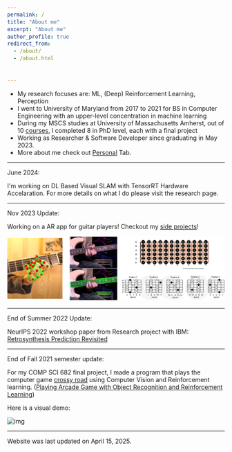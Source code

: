 ```yaml
---
permalink: /
title: "About me"
excerpt: "About me"
author_profile: true
redirect_from: 
  - /about/
  - /about.html


--- 
```


- My research focuses are: ML, (Deep) Reinforcement Learning, Perception
- I went to University of Maryland from 2017 to 2021 for BS in Computer Engineering with an upper-level concentration in machine learning
- During my MSCS studies at University of Massachusetts Amherst, out of 10 [courses](https://h-tu.github.io/courses/), I completed 8 in PhD level, each with a final project
- Working as Researcher & Software Developer since graduating in May 2023. 
- More about me check out [Personal](https://h-tu.github.io/personal/) Tab.

---

June 2024: 

I'm working on DL Based Visual SLAM with TensorRT Hardware Accelaration. For more details on what I do please visit the research page. 

---

Nov 2023 Update:

Working on a AR app for guitar players! Checkout my [side projects](https://h-tu.github.io/side_project/)!


![img](images/sample0.png)

---

End of Summer 2022 Update: 

NeurIPS 2022 workshop paper from Research project with IBM: [Retrosynthesis Prediction Revisited](https://research.ibm.com/publications/retrosynthesis-prediction-revisited)

--- 

End of Fall 2021 semester update: 

For my COMP SCI 682 final project, I made a program that plays the computer game [crossy road](https://www.crossyroad.com/) using Computer Vision and Reinforcement learning. ([Playing Arcade Game with Object Recognition and Reinforcement Learning](https://github.com/h-tu/course_reports/blob/main/grad_projects/682_Final_Paper.pdf))

Here is a visual demo:

![img](images/showcase.gif)

--- 

Website was last updated on April 15, 2025. 
